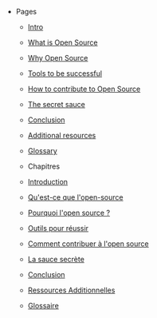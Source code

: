 - Pages
  - [Intro](/01-intro.md)
  - [What is Open Source](/02-what-is-open-source.md)
  - [Why Open Source](/03-why-open-source.md)
  - [Tools to be successful](/04-tools-to-be-successful.md)
  - [How to contribute to Open Source](/05-how-to-contribute-to-open-source.md)
  - [The secret sauce](/06-the-secret-sauce.md)
  - [Conclusion](/07-conclusion.md)
  - [Additional resources](/08-additional-resources.md)
  - [Glossary](/09-glossary.md)
  
  - Chapitres
  - [Introduction](/translations/fr/01-introduction.md)
  - [Qu'est-ce que l'open-source](/translations/fr/02-qu-est-ce-que-l-open-source.md)
  - [Pourquoi l'open source ?](/translations/fr/03-pourquoi-open-source.md)
  - [Outils pour réussir](/translations/fr/04-outils-pour-reussir.md)
  - [Comment contribuer à l'open source](/translations/fr/05-comment-contribuer-à-l-open-source.md)
  - [La sauce secrète](/translations/fr/06-la-sauce-secrète.md)
  - [Conclusion](/translations/fr/07-conclusion.md)
  - [Ressources Additionnelles](/translations/fr/08-ressources-additionnelles.md)
  - [Glossaire](/translations/fr/09-glossaire.md)
